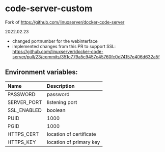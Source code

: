 # code-server-custom

Fork of https://github.com/linuxserver/docker-code-server

2022.02.23
  - changed portnumber for the webinterface
  - implemented changes from this PR to support SSL: https://github.com/linuxserver/docker-code-server/pull/23/commits/351c779a5c9457c45760fc0d74157e406d632a5f
    
    
    
## Environment variables:
|Name|Description|
|:-|:-|
|PASSWORD|password|
|SERVER_PORT|listening port|
|SSL_ENABLED|boolean|
|PUID|1000|
|PGID|1000|
|HTTPS_CERT|location of certificate|
|HTTPS_KEY|location of primary key|
